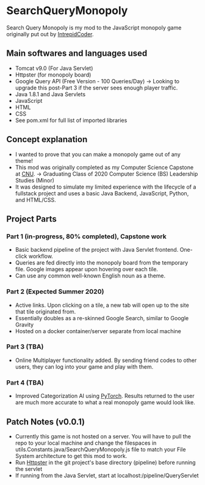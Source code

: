 # SearchQueryMonopoly

Search Query Monopoly is my mod to the JavaScript monopoly game
originally put out by [IntrepidCoder](https://github.com/intrepidcoder/monopoly).

## Main softwares and languages used

- Tomcat v9.0 (For Java Servlet)
- Httpster (for monopoly board)
- Google Query API (Free Version - 100 Queries/Day)
  -> Looking to upgrade this post-Part 3 if the server sees enough player traffic.
- Java 1.8.1 and Java Servlets
- JavaScript
- HTML
- CSS
- See pom.xml for full list of imported libraries

## Concept explanation

- I wanted to prove that you can make a monopoly game out of any theme!
- This mod was originally completed as my Computer Science Capstone at [CNU](http://cnu.edu/).
  -> Graduating Class of 2020 Computer Science (BS) Leadership Studies (Minor)
- It was designed to simulate my limited experience with the lifecycle of a fullstack
project and uses a basic Java Backend, JavaScript, Python, and HTML/CSS.

## Project Parts

### Part 1 (in-progress, 80% completed), Capstone work

- Basic backend pipeline of the project with Java Servlet frontend. One-click workflow.
- Queries are fed directly into the monopoly board from the temporary file. Google images appear
upon hovering over each tile.
- Can use any common well-known English noun as a theme.

### Part 2 (Expected Summer 2020)

- Active links. Upon clicking on a tile, a new tab will open up to the site that tile originated from.
- Essentially doubles as a re-skinned Google Search, similar to Google Gravity
- Hosted on a docker container/server separate from local machine

### Part 3 (TBA)

- Online Multiplayer functionality added. By sending friend codes to other users, they can
log into your game and play with them.

### Part 4 (TBA)

- Improved Categorization AI using [PyTorch](https://pytorch.org/). Results returned to the user are much more accurate to what
a real monopoly game would look like.

## Patch Notes (v0.0.1)
- Currently this game is not hosted on a server. You will have to pull the repo to your local machine and
change the filespaces in utils.Constants.java/SearchQueryMonopoly.js file to match your File System architecture
to get this mod to work.
- Run [Httpster](https://www.npmjs.com/package/httpster) in the git project's base directory (pipeline) before running the servlet
- If running from the Java Servlet, start at localhost:<your port>/pipeline/QueryServlet
